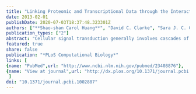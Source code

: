 ```yaml
---
title: "Linking Proteomic and Transcriptional Data through the Interactome and Epigenome Reveals a Map of Oncogene-induced Signaling"
date: 2013-02-01
publishDate: 2020-07-03T18:37:48.323301Z
authors: ["**Shao-shan Carol Huang**", "David C. Clarke", "Sara J. C. Gosline", "Adam Labadorf", "Candace R. Chouinard", "William Gordon", "Douglas A. Lauffenburger", "Ernest Fraenkel"]
publication_types: ["2"]
abstract: "Cellular signal transduction generally involves cascades of post-translational protein modifications that rapidly catalyze changes in protein-DNA interactions and gene expression. High-throughput measurements are improving our ability to study each of these stages individually, but do not capture the connections between them. Here we present an approach for building a network of physical links among these data that can be used to prioritize targets for pharmacological intervention. Our method recovers the critical missing links between proteomic and transcriptional data by relating changes in chromatin accessibility to changes in expression and then uses these links to connect proteomic and transcriptome data. We applied our approach to integrate epigenomic, phosphoproteomic and transcriptome changes induced by the variant III mutation of the epidermal growth factor receptor (EGFRvIII) in a cell line model of glioblastoma multiforme (GBM). To test the relevance of the network, we used small molecules to target highly connected nodes implicated by the network model that were not detected by the experimental data in isolation and we found that a large fraction of these agents alter cell viability. Among these are two compounds, ICG-001, targeting CREB binding protein (CREBBP), and PKF118-310, targeting $β$-catenin (CTNNB1), which have not been tested previously for effectiveness against GBM. At the level of transcriptional regulation, we used chromatin immunoprecipitation sequencing (ChIP-Seq) to experimentally determine the genome-wide binding locations of p300, a transcriptional co-regulator highly connected in the network. Analysis of p300 target genes suggested its role in tumorigenesis. We propose that this general method, in which experimental measurements are used as constraints for building regulatory networks from the interactome while taking into account noise and missing data, should be applicable to a wide range of high-throughput datasets."
featured: true
share: false
publication: "*PLoS Computational Biology*"
links: [ 
{name: "PubMed",url: "http://www.ncbi.nlm.nih.gov/pubmed/23408876"},
{name: "View at journal",url: "http://dx.plos.org/10.1371/journal.pcbi.1002887"}
 ] 
doi: "10.1371/journal.pcbi.1002887"
---
```


